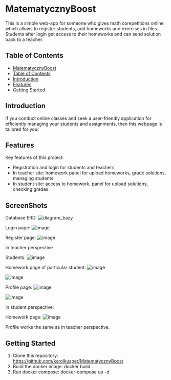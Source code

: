 # MatematycznyBoost

This is a simple web-app for someone who gives math corepetitions online which allows
to register students, add homeworks and exercises in files.
Students after login get access to their homeworks and can send solution back to a teacher.


## Table of Contents

- [MatematycznyBoost](#project-title)
- [Table of Contents](#table-of-contents)
- [Introduction](#introduction)
- [Features](#features)
- [Getting Started](#getting-started)

## Introduction
If you conduct online classes and seek a user-friendly application for efficiently managing your students and assignments, then this webpage is tailored for you!

## Features

Key features of this project:

- Registration and login for students and teachers
- In teacher site: homework panel for upload homeworks, grade solutions, managing students
- In student site: access to homework, panel for upload solutions, checking grades

## ScreenShots

Database ERD:
![diagram_bazy](https://github.com/karolkusper/MatematycznyBoost/assets/101508798/d5ab7fed-885a-4f74-84f7-ec05965ccdb6)


Login page:
![image](https://github.com/karolkusper/MatematycznyBoost/assets/101508798/08dc1071-bb00-41a0-8ddb-a8f55aa4d5b8)

Register page:
![image](https://github.com/karolkusper/MatematycznyBoost/assets/101508798/3d332cc1-5589-4fcf-b7d8-1a02ed3db24f)


In teacher perspective

Students:
![image](https://github.com/karolkusper/MatematycznyBoost/assets/101508798/60fe120f-c4a0-4c8f-966e-64155eb747e2)

Homework page of particular student:
![image](https://github.com/karolkusper/MatematycznyBoost/assets/101508798/1d9222e2-a695-4614-a4c4-bd30bab0541d)

![image](https://github.com/karolkusper/MatematycznyBoost/assets/101508798/1b737667-60bd-4b52-8d87-f916bc6690d5)

Profile page:
![image](https://github.com/karolkusper/MatematycznyBoost/assets/101508798/edea2a49-b082-4a76-b503-1fb918d30d13)

![image](https://github.com/karolkusper/MatematycznyBoost/assets/101508798/ebb51767-35ce-49e2-9c57-afda5a8b9bbd)



In student perspective:

Homework page:
![image](https://github.com/karolkusper/MatematycznyBoost/assets/101508798/b8603909-8ca9-49a2-a436-467bd111a3da)

Profile works the same as in teacher perspective.


## Getting Started

1. Clone this repository: https://github.com/karolkusper/MatematycznyBoost
2. Build the docker image:
docker build .
3. Run docker compose:
docker-compose up -d


